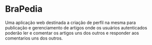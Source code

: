 # BraPedia
Uma aplicação web destinada a criação de perfil na mesma para publicação e gerenciamento de artigos onde os usuários autenticados poderão ler e comentar os artigos 
uns dos outros e responder aos comentarios uns dos outros.
